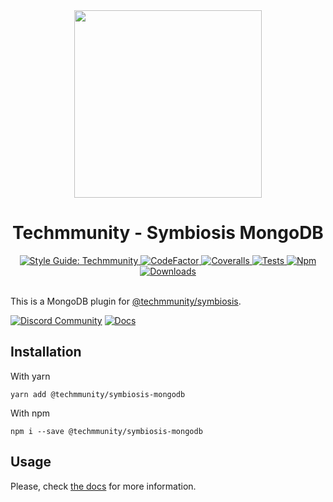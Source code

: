 <div align="center">

<img src="https://github.com/techmmunity/symbiosis/raw/master/resources/logo.gif" width="300" height="300">

# Techmmunity - Symbiosis MongoDB

<a href="https://github.com/techmmunity/eslint-config">
	<img src="https://img.shields.io/badge/style%20guide-Techmmunity-01d2ce?style=for-the-badge" alt="Style Guide: Techmmunity">
</a>
<a href="https://www.codefactor.io/repository/github/techmmunity/symbiosis-mongodb">
	<img src="https://www.codefactor.io/repository/github/techmmunity/symbiosis-mongodb/badge?style=for-the-badge" alt="CodeFactor">
</a>
<a href="https://coveralls.io/github/techmmunity/symbiosis-mongodb?branch=master">
	<img src="https://img.shields.io/coveralls/github/techmmunity/symbiosis-mongodb/master?style=for-the-badge" alt="Coveralls">
</a>
<a href="https://github.com/techmmunity/symbiosis-mongodb/actions/workflows/coverage.yml">
	<img src="https://img.shields.io/github/workflow/status/techmmunity/symbiosis-mongodb/tests?label=tests&logo=github&style=for-the-badge" alt="Tests">
</a>
<a href="https://www.npmjs.com/package/@techmmunity/symbiosis-mongodb">
	<img src="https://img.shields.io/npm/v/@techmmunity/symbiosis-mongodb.svg?color=CC3534&style=for-the-badge" alt="Npm">
</a>
<a href="https://www.npmjs.com/package/@techmmunity/symbiosis-mongodb">
	<img src="https://img.shields.io/npm/dw/@techmmunity/symbiosis-mongodb.svg?style=for-the-badge" alt="Downloads">
</a>

<br>
<br>

</div>

This is a MongoDB plugin for [@techmmunity/symbiosis](https://github.com/techmmunity/symbiosis).

[![Discord Community](https://img.shields.io/badge/discord%20community-5865F2?style=for-the-badge&labelColor=5865F2&logo=discord&logoColor=ffffff)](https://discord.gg/TakYksUzzZ)
[![Docs](https://img.shields.io/badge/📄%20documentation-01d2ce?style=for-the-badge)](https://symbiosis.techmmunity.com.br)

## Installation

With yarn

```
yarn add @techmmunity/symbiosis-mongodb
```

With npm

```
npm i --save @techmmunity/symbiosis-mongodb
```

## Usage

Please, check [the docs](https://symbiosis.techmmunity.com.br/docs/plugins/mongodb) for more information.
